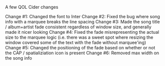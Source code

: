A few QOL Cider changes

Change #1: Changed the font to Inter
Change #2: Fixed the bug where song info with a marquee breaks the line spacing
Change #3: Made the song title / album+artist fade consistent regardless of window size, and generally made it nicer looking
Change #4: Fixed the fade misrepresenting the actual size to the marquee logic (i.e. there was a sweet spot where resizing the window covered some of the text with the fade without marquee'ing)
Change #5: Changed the positioning of the fade based on whether or not the CAP / spatializiation icon is present
Change #6: Removed max width on the song info